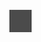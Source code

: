 ![](Notatki/Semestr%204/Organizacja%20i%20architektura%20komputerów/Wykłady/Wykład%209/Drawing%202024-06-05%2013.19.58.excalidraw.svg)